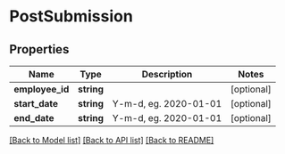 # PostSubmission

## Properties

 Name            | Type       | Description           | Notes      
-----------------|------------|-----------------------|------------
 **employee_id** | **string** |                       | [optional] 
 **start_date**  | **string** | Y-m-d, eg. 2020-01-01 | [optional] 
 **end_date**    | **string** | Y-m-d, eg. 2020-01-01 | [optional] 

[[Back to Model list]](../README.md#documentation-for-models) [[Back to API list]](../README.md#documentation-for-api-endpoints) [[Back to README]](../README.md)


